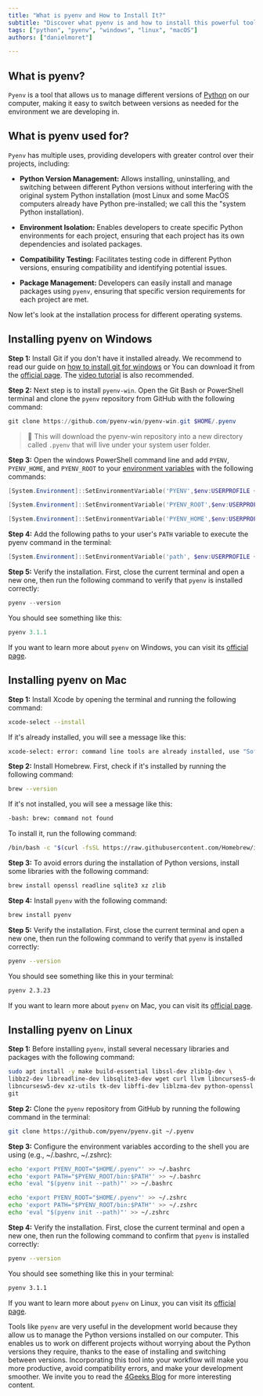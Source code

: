 ```yaml
---
title: "What is pyenv and How to Install It?"
subtitle: "Discover what pyenv is and how to install this powerful tool to manage Python versions on your system. Facilitate project development."
tags: ["python", "pyenv", "windows", "linux", "macOS"]
authors: ["danielmoret"]

---
```


## What is pyenv?

`Pyenv` is a tool that allows us to manage different versions of [Python](https://4geeks.com/es/technology/python) on our computer, making it easy to switch between versions as needed for the environment we are developing in.

## What is pyenv used for?

`Pyenv` has multiple uses, providing developers with greater control over their projects, including:

- **Python Version Management:** Allows installing, uninstalling, and switching between different Python versions without interfering with the original system Python installation (most Linux and some MacOS computers already have Python pre-installed; we call this the "system Python installation).

- **Environment Isolation:** Enables developers to create specific Python environments for each project, ensuring that each project has its own dependencies and isolated packages.

- **Compatibility Testing:** Facilitates testing code in different Python versions, ensuring compatibility and identifying potential issues.

- **Package Management:** Developers can easily install and manage packages using `pyenv`, ensuring that specific version requirements for each project are met.

Now let's look at the installation process for different operating systems.

## Installing pyenv on Windows

**Step 1:** Install Git if you don't have it installed already. We recommend to read our guide on [how to install git for windows](https://4geeks.com/how-to/install-git-on-windows-macos-and-linux#installing-git-on-windows) or You can download it from the [official page](https://git-scm.com/downloads). The [video tutorial](https://www.youtube.com/watch?v=9CAwvKiLICs) is also recommended.

**Step 2:** Next step is to install `pyenv-win`. Open the Git Bash or PowerShell terminal and clone the `pyenv` repository from GitHub with the following command:

```PowerShell
git clone https://github.com/pyenv-win/pyenv-win.git $HOME/.pyenv
```

> 📝 This will download the pyenv-win repository into a new directory called `.pyenv` that will live under your system user folder.

**Step 3:** Open the windows PowerShell command line and add `PYENV`, `PYENV_HOME`, and `PYENV_ROOT` to your [environment variables](https://4geeks.com/lesson/what-is-an-environment-in-programming#what-are-environment-variables) with the following commands:

```PowerShell
[System.Environment]::SetEnvironmentVariable('PYENV',$env:USERPROFILE + "\.pyenv\pyenv-win\","User")

[System.Environment]::SetEnvironmentVariable('PYENV_ROOT',$env:USERPROFILE + "\.pyenv\pyenv-win\","User")

[System.Environment]::SetEnvironmentVariable('PYENV_HOME',$env:USERPROFILE + "\.pyenv\pyenv-win\","User")
```

**Step 4:** Add the following paths to your user's `PATH` variable to execute the pyenv command in the terminal:

```PowerShell
[System.Environment]::SetEnvironmentVariable('path', $env:USERPROFILE + "\.pyenv\pyenv-win\bin;" + $env:USERPROFILE + "\.pyenv\pyenv-win\shims;" + [System.Environment]::GetEnvironmentVariable('path', "User"),"User")
```

**Step 5:** Verify the installation. First, close the current terminal and open a new one, then run the following command to verify that `pyenv` is installed correctly:

```PowerShell
pyenv --version
```

You should see something like this:

```PowerShell
pyenv 3.1.1
```

If you want to learn more about `pyenv` on Windows, you can visit its [official page](https://github.com/pyenv-win/pyenv-win).

## Installing pyenv on Mac

**Step 1:** Install Xcode by opening the terminal and running the following command:

```bash
xcode-select --install
```

If it's already installed, you will see a message like this:

```bash
xcode-select: error: command line tools are already installed, use "Software Update" to install updates
```

**Step 2:** Install Homebrew. First, check if it's installed by running the following command:

```bash
brew --version
```

If it's not installed, you will see a message like this:

```bash
-bash: brew: command not found
```

To install it, run the following command:

```bash
/bin/bash -c "$(curl -fsSL https://raw.githubusercontent.com/Homebrew/install/HEAD/install.sh)"
```

**Step 3:** To avoid errors during the installation of Python versions, install some libraries with the following command:

```bash
brew install openssl readline sqlite3 xz zlib
```

**Step 4:** Install `pyenv` with the following command:

```bash
brew install pyenv
```

**Step 5:** Verify the installation. First, close the current terminal and open a new one, then run the following command to verify that `pyenv` is installed correctly:

```bash
pyenv --version
```

You should see something like this in your terminal:

```bash
pyenv 2.3.23
```

If you want to learn more about `pyenv` on Mac, you can visit its [official page](https://github.com/pyenv/pyenv).

## Installing pyenv on Linux

**Step 1:** Before installing `pyenv`, install several necessary libraries and packages with the following command:

```bash
sudo apt install -y make build-essential libssl-dev zlib1g-dev \
libbz2-dev libreadline-dev libsqlite3-dev wget curl llvm libncurses5-dev \
libncursesw5-dev xz-utils tk-dev libffi-dev liblzma-dev python-openssl \
git
```

**Step 2:** Clone the `pyenv` repository from GitHub by running the following command in the terminal:

```bash
git clone https://github.com/pyenv/pyenv.git ~/.pyenv
```

**Step 3:** Configure the environment variables according to the shell you are using (e.g., ~/.bashrc, ~/.zshrc):

```bash
echo 'export PYENV_ROOT="$HOME/.pyenv"' >> ~/.bashrc
echo 'export PATH="$PYENV_ROOT/bin:$PATH"' >> ~/.bashrc
echo 'eval "$(pyenv init --path)"' >> ~/.bashrc
```

```zsh
echo 'export PYENV_ROOT="$HOME/.pyenv"' >> ~/.zshrc
echo 'export PATH="$PYENV_ROOT/bin:$PATH"' >> ~/.zshrc
echo 'eval "$(pyenv init --path)"' >> ~/.zshrc
```

**Step 4:** Verify the installation. First, close the current terminal and open a new one, then run the following command to confirm that `pyenv` is installed correctly:

```bash
pyenv --version
```

You should see something like this in your terminal:

```bash
pyenv 3.1.1
```

If you want to learn more about `pyenv` on Linux, you can visit its [official page](https://github.com/pyenv/pyenv).

Tools like `pyenv` are very useful in the development world because they allow us to manage the Python versions installed on our computer. This enables us to work on different projects without worrying about the Python versions they require, thanks to the ease of installing and switching between versions. Incorporating this tool into your workflow will make you more productive, avoid compatibility errors, and make your development smoother. We invite you to read the [4Geeks Blog](https://4geeks.com/es/how-to) for more interesting content.
